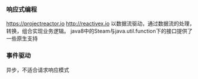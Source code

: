 ### 响应式编程
https://projectreactor.io
http://reactivex.io
以数据流驱动，通过数据流的处理，转换，组合实现业务逻辑。
java8中的Steam与java.util.function下的接口提供了一些原生支持
### 事件驱动
异步，不适合请求响应模式
